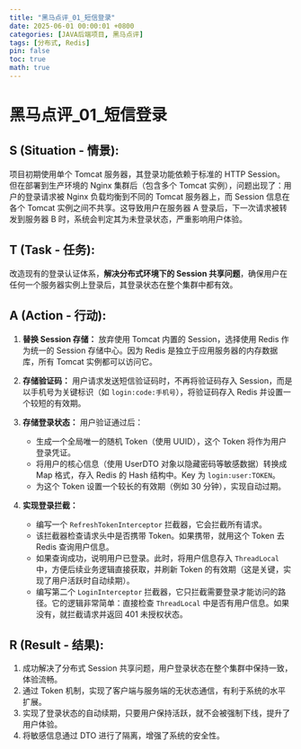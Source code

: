 ```yaml
---
title: "黑马点评_01_短信登录"
date: 2025-06-01 00:00:01 +0800
categories: [JAVA后端项目, 黑马点评]
tags: [分布式, Redis]
pin: false
toc: true
math: true
---
```


# 黑马点评\_01\_短信登录

## S (Situation - 情景):

项目初期使用单个 Tomcat 服务器，其登录功能依赖于标准的 HTTP Session。但在部署到生产环境的 Nginx 集群后（包含多个 Tomcat 实例），问题出现了：用户的登录请求被 Nginx 负载均衡到不同的 Tomcat 服务器上，而 Session 信息在各个 Tomcat 实例之间不共享。这导致用户在服务器 A 登录后，下一次请求被转发到服务器 B 时，系统会判定其为未登录状态，严重影响用户体验。

## T (Task - 任务):

改造现有的登录认证体系，**解决分布式环境下的 Session 共享问题**，确保用户在任何一个服务器实例上登录后，其登录状态在整个集群中都有效。

## A (Action - 行动):

1. **替换 Session 存储：** 放弃使用 Tomcat 内置的 Session，选择使用 Redis 作为统一的 Session 存储中心。因为 Redis 是独立于应用服务器的内存数据库，所有 Tomcat 实例都可以访问它。
2. **存储验证码：** 用户请求发送短信验证码时，不再将验证码存入 Session，而是以手机号为关键标识（如 `login:code:手机号`），将验证码存入 Redis 并设置一个较短的有效期。
3. **存储登录状态：** 用户验证通过后：

   - 生成一个全局唯一的随机 Token（使用 UUID），这个 Token 将作为用户登录凭证。
   - 将用户的核心信息（使用 UserDTO 对象以隐藏密码等敏感数据）转换成 Map 格式，存入 Redis 的 Hash 结构中。Key 为 `login:user:TOKEN`。
   - 为这个 Token 设置一个较长的有效期（例如 30 分钟），实现自动过期。

4. **实现登录拦截：**
   - 编写一个 `RefreshTokenInterceptor` 拦截器，它会拦截所有请求。
   - 该拦截器检查请求头中是否携带 Token。如果携带，就用这个 Token 去 Redis 查询用户信息。
   - 如果查询成功，说明用户已登录。此时，将用户信息存入 `ThreadLocal` 中，方便后续业务逻辑直接获取，并刷新 Token 的有效期（这是关键，实现了用户活跃时自动续期）。
   - 编写第二个 `LoginInterceptor` 拦截器，它只拦截需要登录才能访问的路径。它的逻辑非常简单：直接检查 `ThreadLocal` 中是否有用户信息。如果没有，就拦截请求并返回 401 未授权状态。

## R (Result - 结果):

1. 成功解决了分布式 Session 共享问题，用户登录状态在整个集群中保持一致，体验流畅。
2. 通过 Token 机制，实现了客户端与服务端的无状态通信，有利于系统的水平扩展。
3. 实现了登录状态的自动续期，只要用户保持活跃，就不会被强制下线，提升了用户体验。
4. 将敏感信息通过 DTO 进行了隔离，增强了系统的安全性。
